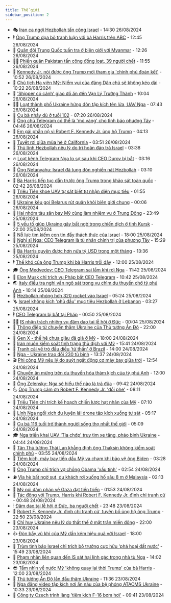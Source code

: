 ```yaml
---
title: Thế giới
sidebar_position: 2
---
```


<!-- vnexpress-the-gioi:START -->
- 🎭 [Iran ca ngợi Hezbollah tấn công Israel](https://vnexpress.net/iran-ca-ngoi-hezbollah-tan-cong-israel-4785941.html) - 14:30 26/08/2024
- 🕴 [Ông Trump dọa bỏ tranh luận với bà Harris trên ABC](https://vnexpress.net/ong-trump-doa-bo-tranh-luan-voi-ba-harris-tren-abc-4785928.html) - 12:45 26/08/2024
- 🤭 [Quân đội Trung Quốc tuần tra ở biên giới với Myanmar](https://vnexpress.net/quan-doi-trung-quoc-tuan-tra-o-bien-gioi-voi-myanmar-4785722.html) - 12:26 26/08/2024
- 🧑‍💻 [Phiến quân Pakistan tấn công đồng loạt, 39 người chết](https://vnexpress.net/phien-quan-pakistan-tan-cong-dong-loat-39-nguoi-chet-4785915.html) - 11:55 26/08/2024
- 🦏 [Kennedy Jr. nói được ông Trump mời tham gia &#39;chính phủ đoàn kết&#39;](https://vnexpress.net/kennedy-jr-noi-duoc-ong-trump-moi-tham-gia-chinh-phu-doan-ket-4785707.html) - 10:52 26/08/2024
- 🦒 [Chủ tịch Hạ viện Mỹ: Niềm vui của đảng Dân chủ sẽ không kéo dài](https://vnexpress.net/chu-tich-ha-vien-my-niem-vui-cua-dang-dan-chu-se-khong-keo-dai-4785732.html) - 10:22 26/08/2024
- 🌈 [&#39;Shipper có cánh&#39; giao đồ ăn đến Vạn Lý Trường Thành](https://vnexpress.net/shipper-co-canh-giao-do-an-den-van-ly-truong-thanh-4785819.html) - 10:04 26/08/2024
- 🧑‍🏫 [Loạt thành phố Ukraine hứng đòn tập kích tên lửa, UAV Nga](https://vnexpress.net/loat-thanh-pho-ukraine-hung-don-tap-kich-ten-lua-uav-nga-4785792.html) - 07:43 26/08/2024
- 🐲 [Cụ bà nhảy dù ở tuổi 102](https://vnexpress.net/cu-ba-nhay-du-o-tuoi-102-4785681.html) - 07:20 26/08/2024
- 🦒 [Ông chủ Telegram có thể là &#39;mỏ vàng&#39; cho tình báo phương Tây](https://vnexpress.net/ong-chu-telegram-co-the-la-mo-vang-cho-tinh-bao-phuong-tay-4785604.html) - 04:46 26/08/2024
- 🐻 [Em gái phẫn nộ vì Robert F. Kennedy Jr. ủng hộ Trump](https://vnexpress.net/em-gai-phan-no-vi-robert-f-kennedy-jr-ung-ho-trump-4785601.html) - 04:13 26/08/2024
- 🚀 [Tuyết rơi giữa mùa hè ở California](https://vnexpress.net/tuyet-roi-giua-mua-he-o-california-4785670.html) - 03:51 26/08/2024
- 🥰 [Thủ lĩnh Hezbollah nêu lý do trì hoãn đáp trả Israel](https://vnexpress.net/thu-linh-hezbollah-neu-ly-do-tri-hoan-dap-tra-israel-4785615.html) - 03:38 26/08/2024
- 🔥 [Loạt kênh Telegram Nga lo sợ sau khi CEO Durov bị bắt](https://vnexpress.net/loat-kenh-telegram-nga-lo-so-sau-khi-ceo-durov-bi-bat-4785600.html) - 03:16 26/08/2024
- 🥳 [Ông Netanyahu: Israel đã tung đòn nghiền nát Hezbollah](https://vnexpress.net/ong-netanyahu-israel-da-tung-don-nghien-nat-hezbollah-4785613.html) - 03:10 26/08/2024
- 💼 [Bà Harris tiếp tục dẫn trước ông Trump trong khảo sát toàn quốc](https://vnexpress.net/ba-harris-tiep-tuc-dan-truoc-ong-trump-trong-khao-sat-toan-quoc-4785588.html) - 02:42 26/08/2024
- 🤡 [Triều Tiên khoe UAV tự sát biết tự nhận diện mục tiêu](https://vnexpress.net/trieu-tien-khoe-uav-tu-sat-biet-tu-nhan-dien-muc-tieu-4785572.html) - 01:55 26/08/2024
- 🌁 [Ukraine kêu gọi Belarus rút quân khỏi biên giới chung](https://vnexpress.net/ukraine-keu-goi-belarus-rut-quan-khoi-bien-gioi-chung-4785568.html) - 00:06 26/08/2024
- 🤩 [Hai nhóm tàu sân bay Mỹ cùng làm nhiệm vụ ở Trung Đông](https://vnexpress.net/hai-nhom-tau-san-bay-my-cung-lam-nhiem-vu-o-trung-dong-4785571.html) - 23:49 25/08/2024
- 🎉 [5 yếu tố giúp Ukraine gây bất ngờ trong chiến dịch ở tỉnh Kursk](https://vnexpress.net/5-yeu-to-giup-ukraine-gay-bat-ngo-trong-chien-dich-o-tinh-kursk-4784494.html) - 22:00 25/08/2024
- 🎉 [Nỗ lực tìm kiếm con tin đầy thách thức của Israel](https://vnexpress.net/no-luc-tim-kiem-con-tin-day-thach-thuc-cua-israel-4784253.html) - 18:00 25/08/2024
- 🌁 [Nghị sĩ Nga: CEO Telegram là tù nhân chính trị của phương Tây](https://vnexpress.net/nghi-si-nga-ceo-telegram-la-tu-nhan-chinh-tri-cua-phuong-tay-4785546.html) - 15:29 25/08/2024
- 🌊 [Bà Harris quyên được hơn nửa tỷ USD trong một tháng](https://vnexpress.net/ba-harris-quyen-duoc-hon-nua-ty-usd-trong-mot-thang-4785535.html) - 13:36 25/08/2024
- 🕴 [Thế khó của ông Trump khi bà Harris trỗi dậy](https://vnexpress.net/the-kho-cua-ong-trump-khi-ba-harris-troi-day-4785128.html) - 12:00 25/08/2024
- 🎓 [Ông Medvedev: CEO Telegram sai lầm khi rời Nga](https://vnexpress.net/ong-medvedev-ceo-telegram-sai-lam-khi-roi-nga-4785524.html) - 11:42 25/08/2024
- 🦩 [Elon Musk chỉ trích vụ Pháp bắt CEO Telegram](https://vnexpress.net/elon-musk-chi-trich-vu-phap-bat-ceo-telegram-4785516.html) - 10:42 25/08/2024
- 🌏 [Italy điều tra nghi vấn ngộ sát trong vụ chìm du thuyền chở tỷ phú Anh](https://vnexpress.net/italy-dieu-tra-nghi-van-ngo-sat-trong-vu-chim-du-thuyen-cho-ty-phu-anh-4785494.html) - 10:14 25/08/2024
- 🌋 [Hezbollah phóng hơn 320 rocket vào Israel](https://vnexpress.net/hezbollah-phong-hon-320-rocket-vao-israel-4785444.html) - 05:24 25/08/2024
- 🪜 [Israel không kích &#39;phủ đầu&#39; mục tiêu Hezbollah ở Lebanon](https://vnexpress.net/israel-khong-kich-phu-dau-muc-tieu-hezbollah-o-lebanon-4785413.html) - 03:27 25/08/2024
- 🕴 [CEO Telegram bị bắt tại Pháp](https://vnexpress.net/ceo-telegram-bi-bat-tai-phap-4785366.html) - 00:50 25/08/2024
- 🧑‍🏫 [IS nhận trách nhiệm vụ đâm dao tại lễ hội ở Đức](https://vnexpress.net/is-nhan-trach-nhiem-vu-dam-dao-tai-le-hoi-o-duc-4785362.html) - 00:04 25/08/2024
- 🌮 [Thông điệp từ chuyến thăm Ukraine của Thủ tướng Ấn Độ](https://vnexpress.net/thong-diep-tu-chuyen-tham-ukraine-cua-thu-tuong-an-do-4785116.html) - 22:00 24/08/2024
- 🚦 [Gen X - thế hệ chưa giàu đã già ở Mỹ](https://vnexpress.net/gen-x-the-he-chua-giau-da-gia-o-my-4784807.html) - 18:00 24/08/2024
- 💫 [Iran muốn kiểm soát tình trạng thù địch với Mỹ](https://vnexpress.net/iran-muon-kiem-soat-tinh-trang-thu-dich-voi-my-4785338.html) - 15:41 24/08/2024
- 🤡 [Tranh cãi về trò đấu diều &#39;tử thần&#39; ở Brazil](https://vnexpress.net/tranh-cai-ve-tro-dau-dieu-tu-than-o-brazil-4785177.html) - 14:00 24/08/2024
- 🦣 [Nga - Ukraine trao đổi 230 tù binh](https://vnexpress.net/nga-ukraine-trao-doi-230-tu-binh-4785314.html) - 13:37 24/08/2024
- 🎬 [Phi công Mỹ nêu lý do suýt ngắt động cơ máy bay giữa trời](https://vnexpress.net/phi-cong-my-neu-ly-do-suyt-ngat-dong-co-may-bay-giua-troi-4785303.html) - 12:54 24/08/2024
- 🎉 [Chuyến ăn mừng trên du thuyền hóa thảm kịch của tỷ phú Anh](https://vnexpress.net/chuyen-an-mung-tren-du-thuyen-hoa-tham-kich-cua-ty-phu-anh-4785120.html) - 12:00 24/08/2024
- 🎡 [Ông Zelensky: Nga sẽ hiểu thế nào là trả đũa](https://vnexpress.net/ong-zelensky-nga-se-hieu-the-nao-la-tra-dua-4785271.html) - 09:42 24/08/2024
- 🌜 [Ông Trump cảm ơn Robert F. Kennedy Jr. &#39;đổi phe&#39;](https://vnexpress.net/ong-trump-cam-on-robert-f-kennedy-jr-doi-phe-4785264.html) - 08:11 24/08/2024
- 🎡 [Triều Tiên chỉ trích kế hoạch chiến lược hạt nhân của Mỹ](https://vnexpress.net/trieu-tien-chi-trich-ke-hoach-chien-luoc-hat-nhan-cua-my-4785102.html) - 07:10 24/08/2024
- 🤗 [Lính Nga ngồi xích đu luyện lái drone tập kích xuồng tự sát](https://vnexpress.net/linh-nga-ngoi-xich-du-luyen-lai-drone-tap-kich-xuong-tu-sat-4785196.html) - 05:17 24/08/2024
- 🦩 [Cụ bà 116 tuổi trở thành người sống thọ nhất thế giới](https://vnexpress.net/cu-ba-116-tuoi-tro-thanh-nguoi-song-tho-nhat-the-gioi-4785224.html) - 05:09 24/08/2024
- 🎓 [Nga triển khai UAV &#39;Tia chớp&#39; truy tìm xe tăng, pháo binh Ukraine](https://vnexpress.net/nga-trien-khai-uav-tia-chop-truy-tim-xe-tang-phao-binh-ukraine-4785199.html) - 04:44 24/08/2024
- 🌁 [Tân Thủ tướng Thái Lan khẳng định ông Thaksin không kiểm soát chính phủ](https://vnexpress.net/tan-thu-tuong-thai-lan-khang-dinh-ong-thaksin-khong-kiem-soat-chinh-phu-4785155.html) - 03:55 24/08/2024
- 🤩 [Tiêm kích, máy bay tiếp dầu Mỹ va chạm khi bảo vệ ông Biden](https://vnexpress.net/tiem-kich-may-bay-tiep-dau-my-va-cham-khi-bao-ve-ong-biden-4785141.html) - 03:28 24/08/2024
- 👹 [Ông Trump chỉ trích vợ chồng Obama &#39;xấu tính&#39;](https://vnexpress.net/ong-trump-chi-trich-vo-chong-obama-xau-tinh-4785144.html) - 02:54 24/08/2024
- ⛽️ [Vỉa hè bất ngờ sụt, du khách rơi xuống hố sâu 8 m ở Malaysia](https://vnexpress.net/via-he-bat-ngo-sut-du-khach-roi-xuong-ho-sau-8-m-o-malaysia-4785123.html) - 02:13 24/08/2024
- 🚀 [Mỹ nói đàm phán về Gaza đạt tiến triển](https://vnexpress.net/my-noi-dam-phan-ve-gaza-dat-tien-trien-4785107.html) - 01:53 24/08/2024
- 🎡 [Tác động với Trump, Harris khi Robert F. Kennedy Jr. đình chỉ tranh cử](https://vnexpress.net/tac-dong-voi-trump-harris-khi-robert-f-kennedy-jr-dinh-chi-tranh-cu-4784252.html) - 00:48 24/08/2024
- 🕯 [Đâm dao tại lễ hội ở Đức, ba người chết](https://vnexpress.net/dam-dao-tai-le-hoi-o-duc-ba-nguoi-chet-4785100.html) - 23:48 23/08/2024
- 🐻 [Robert F. Kennedy Jr. đình chỉ tranh cử, tuyên bố ủng hộ ông Trump](https://vnexpress.net/robert-f-kennedy-jr-dinh-chi-tranh-cu-tuyen-bo-ung-ho-ong-trump-4785098.html) - 22:50 23/08/2024
- 🚦 [Chỉ huy Ukraine nêu lý do thất thế ở mặt trận miền đông](https://vnexpress.net/chi-huy-ukraine-neu-ly-do-that-the-o-mat-tran-mien-dong-4784884.html) - 22:00 23/08/2024
- 👍 [Đòn bẩy vũ khí của Mỹ dần kém hiệu quả với Israel](https://vnexpress.net/don-bay-vu-khi-cua-my-dan-kem-hieu-qua-voi-israel-4784677.html) - 18:00 23/08/2024
- 🚀 [Trùm tình báo Israel chỉ trích bộ trưởng cực hữu &#39;phá hoại đất nước&#39;](https://vnexpress.net/trum-tinh-bao-israel-chi-trich-bo-truong-cuc-huu-pha-hoai-dat-nuoc-4785058.html) - 15:49 23/08/2024
- 🌮 [Phạm nhân liên quan đến IS sát hại lính gác trong nhà tù Nga](https://vnexpress.net/pham-nhan-lien-quan-den-is-sat-hai-linh-gac-trong-nha-tu-nga-4785051.html) - 14:02 23/08/2024
- 😎 [Tầm nhìn về nước Mỹ &#39;không quay lại thời Trump&#39; của bà Harris](https://vnexpress.net/tam-nhin-ve-nuoc-my-khong-quay-lai-thoi-trump-cua-ba-harris-4784898.html) - 12:00 23/08/2024
- 🐲 [Thủ tướng Ấn Độ lần đầu thăm Ukraine](https://vnexpress.net/thu-tuong-an-do-lan-dau-tham-ukraine-4785030.html) - 11:36 23/08/2024
- 💫 [Nga đăng video tập kích nơi ẩn náu của bệ phóng ATACMS Ukraine](https://vnexpress.net/nga-dang-video-tap-kich-noi-an-nau-cua-be-phong-atacms-ukraine-4784990.html) - 10:33 23/08/2024
- 👀 [Công ty Czech trình làng &#39;tiêm kích F-16 bơm hơi&#39;](https://vnexpress.net/cong-ty-czech-trinh-lang-tiem-kich-f-16-bom-hoi-4784926.html) - 09:41 23/08/2024<!-- vnexpress-the-gioi:END -->